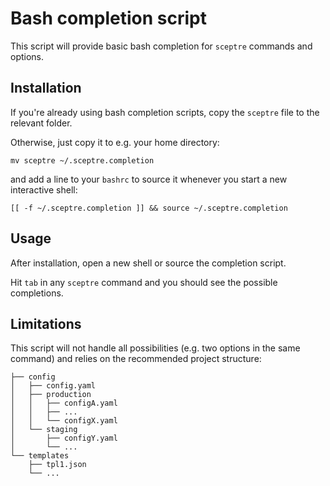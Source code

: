 # Bash completion script
 
This script will provide basic bash completion for `sceptre` commands and options.
 
## Installation
 
If you're already using bash completion scripts, copy the `sceptre` file to the relevant folder.
 
Otherwise, just copy it to e.g. your home directory:
 
```shell
mv sceptre ~/.sceptre.completion
```

and add a line to your `bashrc` to source it whenever you start a new interactive shell:
 
```shell
[[ -f ~/.sceptre.completion ]] && source ~/.sceptre.completion
```
## Usage

After installation, open a new shell or source the completion script.

Hit `tab` in any `sceptre` command and you should see the possible completions.
 
## Limitations
This script will not handle all possibilities (e.g. two options in the same command) and relies on the recommended project structure:
 
```shell
├── config
│   ├── config.yaml
│   ├── production
│   │   ├── configA.yaml
│   │   ├── ...
│   │   └── configX.yaml
│   └── staging
│       ├── configY.yaml
│       └── ...
└── templates
    ├── tpl1.json
    └── ...
```
